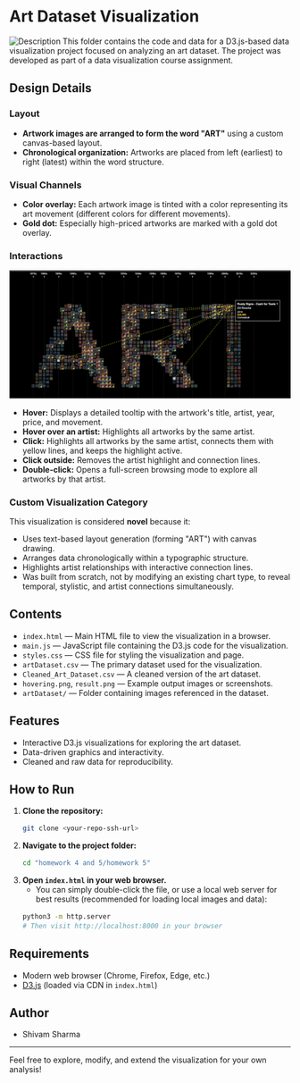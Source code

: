 # Art Dataset Visualization

![Description](final.gif)
This folder contains the code and data for a D3.js-based data visualization project focused on analyzing an art dataset. The project was developed as part of a data visualization course assignment.

## Design Details

### Layout

- **Artwork images are arranged to form the word "ART"** using a custom canvas-based layout.
- **Chronological organization:** Artworks are placed from left (earliest) to right (latest) within the word structure.

### Visual Channels

- **Color overlay:** Each artwork image is tinted with a color representing its art movement (different colors for different movements).
- **Gold dot:** Especially high-priced artworks are marked with a gold dot overlay.

### Interactions

![Description](hovering.png)

- **Hover:** Displays a detailed tooltip with the artwork's title, artist, year, price, and movement.
- **Hover over an artist:** Highlights all artworks by the same artist.
- **Click:** Highlights all artworks by the same artist, connects them with yellow lines, and keeps the highlight active.
- **Click outside:** Removes the artist highlight and connection lines.
- **Double-click:** Opens a full-screen browsing mode to explore all artworks by that artist.

### Custom Visualization Category

This visualization is considered **novel** because it:

- Uses text-based layout generation (forming "ART") with canvas drawing.
- Arranges data chronologically within a typographic structure.
- Highlights artist relationships with interactive connection lines.
- Was built from scratch, not by modifying an existing chart type, to reveal temporal, stylistic, and artist connections simultaneously.

## Contents

- `index.html` — Main HTML file to view the visualization in a browser.
- `main.js` — JavaScript file containing the D3.js code for the visualization.
- `styles.css` — CSS file for styling the visualization and page.
- `artDataset.csv` — The primary dataset used for the visualization.
- `Cleaned_Art_Dataset.csv` — A cleaned version of the art dataset.
- `hovering.png`, `result.png` — Example output images or screenshots.
- `artDataset/` — Folder containing images referenced in the dataset.

## Features

- Interactive D3.js visualizations for exploring the art dataset.
- Data-driven graphics and interactivity.
- Cleaned and raw data for reproducibility.

## How to Run

1. **Clone the repository:**
   ```sh
   git clone <your-repo-ssh-url>
   ```
2. **Navigate to the project folder:**
   ```sh
   cd "homework 4 and 5/homework 5"
   ```
3. **Open `index.html` in your web browser.**
   - You can simply double-click the file, or use a local web server for best results (recommended for loading local images and data):
   ```sh
   python3 -m http.server
   # Then visit http://localhost:8000 in your browser
   ```

## Requirements

- Modern web browser (Chrome, Firefox, Edge, etc.)
- [D3.js](https://d3js.org/) (loaded via CDN in `index.html`)

## Author

- Shivam Sharma

---

Feel free to explore, modify, and extend the visualization for your own analysis!

